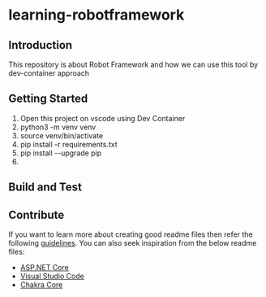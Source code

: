 # learning-robotframework

## Introduction 
This repository is about Robot Framework and how we can use this tool by dev-container approach

## Getting Started
1. Open this project on vscode using Dev Container 
2. python3 -m venv venv
3. source venv/bin/activate
3. pip install -r requirements.txt 
4. pip install --upgrade pip
5. 
## Build and Test


## Contribute

If you want to learn more about creating good readme files then refer the following [guidelines](https://docs.microsoft.com/en-us/azure/devops/repos/git/create-a-readme?view=azure-devops). You can also seek inspiration from the below readme files:
- [ASP.NET Core](https://github.com/aspnet/Home)
- [Visual Studio Code](https://github.com/Microsoft/vscode)
- [Chakra Core](https://github.com/Microsoft/ChakraCore)